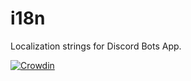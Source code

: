 # i18n
Localization strings for Discord Bots App.

[![Crowdin](https://badges.crowdin.net/discord-bots-app/localized.svg)](https://crowdin.com/project/discord-bots-app)